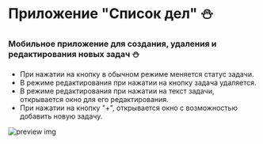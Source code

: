 # Приложение "Список дел" ⛄️
### Мобильное приложение для создания, удаления и редактирования новых задач ⛄️

- При нажатии на кнопку в обычном режиме меняется статус задачи.
- В режиме редактирования при нажатии на кнопку задача удаляется.
- В режиме редактирования при нажатии на текст задачи, открывается окно для его редактирования.
- При нажатии на кнопку "+", открывается окно с возможностью добавить новую задачу.

![preview img](/preview.png)
